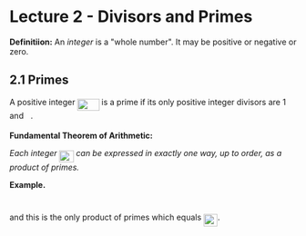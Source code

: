 # Lecture 2 - Divisors and Primes

**Definitiion:**
An _integer_ is a "whole number". It may be positive or negative or zero.

## 2.1 Primes

A positive integer <img src="https://rawgit.com/dylanpinn/MAT1830/master//lectures/tex/85d11c1326adcab7f42dd2e11a15feb6.svg?invert_in_darkmode" align=middle width=38.407545000000006pt height=21.18732pt/> is a prime if its only positive integer divisors are
1 and <img src="https://rawgit.com/dylanpinn/MAT1830/master//lectures/tex/2ec6e630f199f589a2402fdf3e0289d5.svg?invert_in_darkmode" align=middle width=8.270625000000004pt height=14.155350000000013pt/>.

**Fundamental Theorem of Arithmetic:**

_Each integer <img src="https://rawgit.com/dylanpinn/MAT1830/master//lectures/tex/2e0be7ab9f7f002587464f2558250bdb.svg?invert_in_darkmode" align=middle width=25.570875pt height=21.18732pt/> can be expressed in exactly one way, up to order, as a
product of primes._

**Example.**

<p align="center"><img src="https://rawgit.com/dylanpinn/MAT1830/master//lectures/tex/a4e21697bfbb92d03862cdfdd7df937f.svg?invert_in_darkmode" align=middle width=139.72563pt height=11.9634735pt/></p>

and this is the only product of primes which equals <img src="https://rawgit.com/dylanpinn/MAT1830/master//lectures/tex/505b66e1b09c0768b24d75a07ca0b389.svg?invert_in_darkmode" align=middle width=24.657765pt height=21.18732pt/>.

